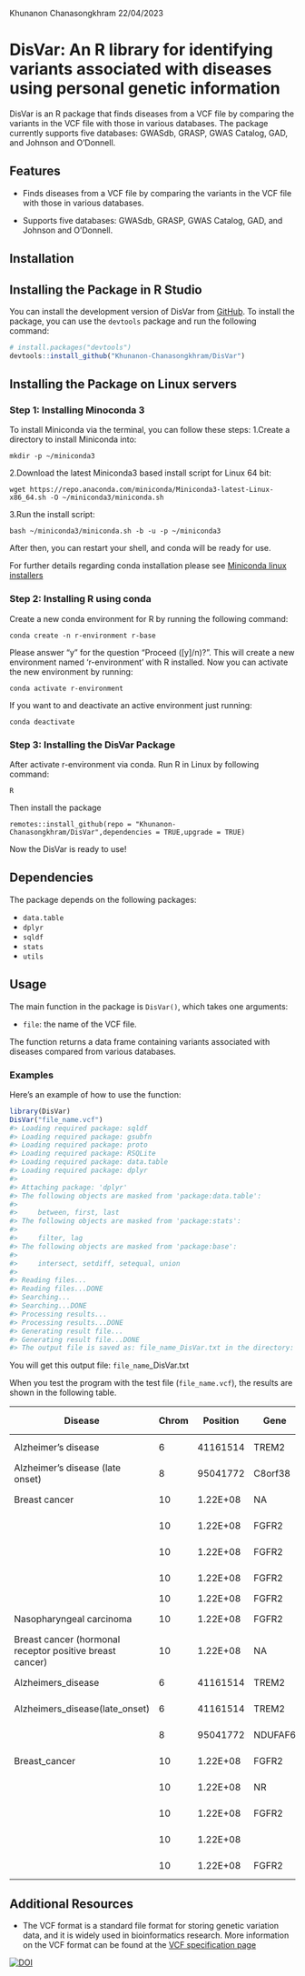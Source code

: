 Khunanon Chanasongkhram
22/04/2023

<!-- README.md is generated from README.Rmd. Please edit that file -->

# DisVar: An R library for identifying variants associated with diseases using personal genetic information

<!-- badges: start -->
<!-- badges: end -->

DisVar is an R package that finds diseases from a VCF file by comparing
the variants in the VCF file with those in various databases. The
package currently supports five databases: GWASdb, GRASP, GWAS Catalog,
GAD, and Johnson and O’Donnell.

## Features

- Finds diseases from a VCF file by comparing the variants in the VCF
  file with those in various databases.

- Supports five databases: GWASdb, GRASP, GWAS Catalog, GAD, and Johnson
  and O’Donnell.

## Installation

## Installing the Package in R Studio

You can install the development version of DisVar from
[GitHub](https://github.com/). To install the package, you can use the
`devtools` package and run the following command:

``` r
# install.packages("devtools")
devtools::install_github("Khunanon-Chanasongkhram/DisVar")
```

## Installing the Package on Linux servers

### Step 1: Installing Minoconda 3

To install Miniconda via the terminal, you can follow these steps:
1.Create a directory to install Miniconda into:

    mkdir -p ~/miniconda3

2.Download the latest Miniconda3 based install script for Linux 64 bit:

    wget https://repo.anaconda.com/miniconda/Miniconda3-latest-Linux-x86_64.sh -O ~/miniconda3/miniconda.sh

3.Run the install script:

    bash ~/miniconda3/miniconda.sh -b -u -p ~/miniconda3

After then, you can restart your shell, and conda will be ready for use.

For further details regarding conda installation please see [Miniconda
linux
installers](https://docs.conda.io/en/latest/miniconda.html#linux-installers)

### Step 2: Installing R using conda

Create a new conda environment for R by running the following command:

    conda create -n r-environment r-base

Please answer “y” for the question “Proceed (\[y\]/n)?”. This will
create a new environment named ‘r-environment’ with R installed. Now you
can activate the new environment by running:

    conda activate r-environment

If you want to and deactivate an active environment just running:

    conda deactivate

### Step 3: Installing the DisVar Package

After activate r-environment via conda. Run R in Linux by following
command:

    R

Then install the package

    remotes::install_github(repo = "Khunanon-Chanasongkhram/DisVar",dependencies = TRUE,upgrade = TRUE)

Now the DisVar is ready to use!

## Dependencies

The package depends on the following packages:

- `data.table`
- `dplyr`
- `sqldf`
- `stats`
- `utils`

## Usage

The main function in the package is `DisVar()`, which takes one
arguments:

- `file`: the name of the VCF file.

The function returns a data frame containing variants associated with
diseases compared from various databases.

### Examples

Here’s an example of how to use the function:

``` r
library(DisVar)
DisVar("file_name.vcf")
#> Loading required package: sqldf
#> Loading required package: gsubfn
#> Loading required package: proto
#> Loading required package: RSQLite
#> Loading required package: data.table
#> Loading required package: dplyr
#> 
#> Attaching package: 'dplyr'
#> The following objects are masked from 'package:data.table':
#> 
#>     between, first, last
#> The following objects are masked from 'package:stats':
#> 
#>     filter, lag
#> The following objects are masked from 'package:base':
#> 
#>     intersect, setdiff, setequal, union
#> 
#> Reading files...
#> Reading files...DONE
#> Searching...
#> Searching...DONE
#> Processing results...
#> Processing results...DONE
#> Generating result file...
#> Generating result file...DONE
#> The output file is saved as: file_name_DisVar.txt in the directory: C:/DisVar
```

You will get this output file: `file_name`\_DisVar.txt

When you test the program with the test file (`file_name.vcf`), the
results are shown in the following table.

| Disease                                                  | Chrom | Position | Gene    | Variant ID | Variant Type     | Allele Sample | Allele DB | P-value   | DB           | Qual    | Filter | Info                                                                                                                                                                                                                                                                                                                                                                                                                                                                                                                                                                                                                                                                                                                                                                                                                                                                                                                                                                                                                                                                                                                                                                                                                                                                                                                                                                                                                                                                                                                                                                                                                                                                                                                                                                                                                                                                                                                                                                                                                                                             |
|----------------------------------------------------------|-------|----------|---------|------------|------------------|---------------|-----------|-----------|--------------|---------|--------|------------------------------------------------------------------------------------------------------------------------------------------------------------------------------------------------------------------------------------------------------------------------------------------------------------------------------------------------------------------------------------------------------------------------------------------------------------------------------------------------------------------------------------------------------------------------------------------------------------------------------------------------------------------------------------------------------------------------------------------------------------------------------------------------------------------------------------------------------------------------------------------------------------------------------------------------------------------------------------------------------------------------------------------------------------------------------------------------------------------------------------------------------------------------------------------------------------------------------------------------------------------------------------------------------------------------------------------------------------------------------------------------------------------------------------------------------------------------------------------------------------------------------------------------------------------------------------------------------------------------------------------------------------------------------------------------------------------------------------------------------------------------------------------------------------------------------------------------------------------------------------------------------------------------------------------------------------------------------------------------------------------------------------------------------------------|
| Alzheimer’s disease                                      | 6     | 41161514 | TREM2   | rs75932628 | missense         | C\>T          | C\>T      | 2.00E-12  | GWASdb       | 7296.45 | PASS   | AC=14;AF=0.00218613;AN=6404;BaseQRankSum=0.155;ClippingRankSum=0.481;DP=111734;FS=1.098;MLEAC=14;MLEAF=0.002186;MQ=60;MQ0=0;MQRankSum=0.307;POSITIVE_TRAIN_SITE;QD=13.46;ReadPosRankSum=0.839;SOR=0.59;VQSLOD=16.39;culprit=MQ;AN_EUR=1266;AN_EAS=1170;AN_AMR=980;AN_SAS=1202;AN_AFR=1786;AF_EUR=0.00631912;AF_EAS=0;AF_AMR=0.00306122;AF_SAS=0.00249584;AF_AFR=0;AC_EUR=8;AC_EAS=0;AC_AMR=3;AC_SAS=3;AC_AFR=0;AC_Het_EUR=8;AC_Het_EAS=0;AC_Het_AMR=3;AC_Het_SAS=3;AC_Het_AFR=0;AC_Het=14;AC_Hom_EUR=0;AC_Hom_EAS=0;AC_Hom_AMR=0;AC_Hom_SAS=0;AC_Hom_AFR=0;AC_Hom=0;HWE_EUR=1;ExcHet_EUR=0.977997;HWE_EAS=1;ExcHet_EAS=1;HWE_AMR=1;ExcHet_AMR=0.996936;HWE_SAS=1;ExcHet_SAS=0.997502;HWE_AFR=1;ExcHet_AFR=1;HWE=1;ExcHet=0.985861;ME=0;AN_EUR_unrel=1006;AN_EAS_unrel=1008;AN_AMR_unrel=694;AN_SAS_unrel=978;AN_AFR_unrel=1322;AF_EUR_unrel=0.00497018;AF_EAS_unrel=0;AF_AMR_unrel=0.00432277;AF_SAS_unrel=0.00204499;AF_AFR_unrel=0;AC_EUR_unrel=5;AC_EAS_unrel=0;AC_AMR_unrel=3;AC_SAS_unrel=2;AC_AFR_unrel=0;AC_Het_EUR_unrel=5;AC_Het_EAS_unrel=0;AC_Het_AMR_unrel=3;AC_Het_SAS_unrel=2;AC_Het_AFR_unrel=0;AC_Hom_EUR_unrel=0;AC_Hom_EAS_unrel=0;AC_Hom_AMR_unrel=0;AC_Hom_SAS_unrel=0;AC_Hom_AFR_unrel=0;ANN=T\|missense_variant\|MODERATE\|TREM2\|ENSG00000095970\|transcript\|ENST00000373113.7\|protein_coding\|2/5\|c.140G\>A\|p.Arg47His\|234/1044\|140/693\|47/230\|\|;1000Gp3_RA_GF=0.00399361;1000Gp3_RR_GF=0.996006;1000Gp3_HomC=2494,0;1000Gp3_AA_GF=0;1000Gp3_AF=0.00199681;CLNSIG=3;CLNDBN=not_specified;CLNDSDBID=CN169374;CLNDSDB=MedGen;COSMIC_CNT=1;SIFT_pred=D/T/T;Uniprot_id_Polyphen2=././TREM2_HUMAN;Uniprot_aapos_Polyphen2=47;Polyphen2_HDIV_pred=D;Polyphen2_HVAR_pred=D;MutationTaster_pred=D/D/D;MutationAssessor_pred=M;CADD_phred=33;GERP++\_NR=5.51;GERP++\_RS=4.56;phyloP20way_mammalian=0.935;phastCons20way_mammalian=0.997;Entrez_gene_id=54209;RVIS=0.483275131;RVIS_percentile=79.25218212;GDI=446.17961;GDI-Phred=4.39760;LoFtool_score=8.38E-01;Essential_gene=N;MGI_mouse_gene=Trem2;dbSNPBuildID=132;ExAC_AF=0.002043 |
| Alzheimer’s disease (late onset)                         | 8     | 95041772 | C8orf38 | rs7818382  | intron           | C\>T          | C\>T      | 8.00E-08  | GWASdb       | 1587730 | Pass   | AC=3017;AF=0.471112;AN=6404;BaseQRankSum=0.223;ClippingRankSum=0;DP=106075;FS=0;InbreedingCoeff=0.1044;MLEAC=3017;MLEAF=0.471;MQ=60;MQ0=0;MQRankSum=-0.022;POSITIVE_TRAIN_SITE;QD=21.26;ReadPosRankSum=0.319;SOR=0.686;VQSLOD=23.35;culprit=MQ;AN_EUR=1266;AN_EAS=1170;AN_AMR=980;AN_SAS=1202;AN_AFR=1786;AF_EUR=0.470774;AF_EAS=0.670085;AF_AMR=0.529592;AF_SAS=0.569884;AF_AFR=0.242441;AC_EUR=596;AC_EAS=784;AC_AMR=519;AC_SAS=685;AC_AFR=433;AC_Het_EUR=320;AC_Het_EAS=240;AC_Het_AMR=237;AC_Het_SAS=295;AC_Het_AFR=337;AC_Het=1429;AC_Hom_EUR=276;AC_Hom_EAS=544;AC_Hom_AMR=282;AC_Hom_SAS=390;AC_Hom_AFR=96;AC_Hom=1588;HWE_EUR=0.749959;ExcHet_EUR=0.395209;HWE_EAS=0.0919533;ExcHet_EAS=0.968002;HWE_AMR=0.526092;ExcHet_AMR=0.776731;HWE_SAS=1;ExcHet_SAS=0.529247;HWE_AFR=0.466134;ExcHet_AFR=0.239997;HWE=3.8034e-09;ExcHet=1;ME=0;AN_EUR_unrel=1006;AN_EAS_unrel=1008;AN_AMR_unrel=694;AN_SAS_unrel=978;AN_AFR_unrel=1322;AF_EUR_unrel=0.464215;AF_EAS_unrel=0.686508;AF_AMR_unrel=0.51585;AF_SAS_unrel=0.566462;AF_AFR_unrel=0.249622;AC_EUR_unrel=467;AC_EAS_unrel=692;AC_AMR_unrel=358;AC_SAS_unrel=554;AC_AFR_unrel=330;AC_Het_EUR_unrel=253;AC_Het_EAS_unrel=200;AC_Het_AMR_unrel=162;AC_Het_SAS_unrel=238;AC_Het_AFR_unrel=256;AC_Hom_EUR_unrel=214;AC_Hom_EAS_unrel=492;AC_Hom_AMR_unrel=196;AC_Hom_SAS_unrel=316;AC_Hom_AFR_unrel=74;ANN=T\|intron_variant\|MODIFIER\|NDUFAF6\|ENSG00000156170\|transcript\|ENST00000396124.8\|protein_coding\|4/8\|c.477+146C\>T\|\|\|\|\|\|;1000Gp3_RA_GF=0.442891;1000Gp3_RR_GF=0.299121;1000Gp3_HomC=749,646;1000Gp3_AA_GF=0.257987;1000Gp3_AF=0.479433;Entrez_gene_id=137682;RVIS=-0.161524709;RVIS_percentile=41.6430762;GDI=43.71035;GDI-Phred=1.25843;MGI_mouse_gene=Ndufaf6;dbSNPBuildID=116                                                                                                                                                                                                                                                                                                        |
| Breast cancer                                            | 10    | 1.22E+08 | NA      | rs2981579  | NA               | A\>G          | NA        | 1.90E-170 | GRASP        | 1491780 | PASS   | AC=3227;AF=0.503904;AN=6404;BaseQRankSum=0.098;ClippingRankSum=-0.024;DP=95506;FS=0;InbreedingCoeff=0.0499;MLEAC=3227;MLEAF=0.504;MQ=60;MQ0=0;MQRankSum=0.027;POSITIVE_TRAIN_SITE;QD=21.12;ReadPosRankSum=0.349;SOR=0.676;VQSLOD=22.69;culprit=MQ;AN_EUR=1266;AN_EAS=1170;AN_AMR=980;AN_SAS=1202;AN_AFR=1786;AF_EUR=0.550553;AF_EAS=0.549573;AF_AMR=0.568367;AF_SAS=0.610649;AF_AFR=0.333707;AC_EUR=697;AC_EAS=643;AC_AMR=557;AC_SAS=734;AC_AFR=596;AC_Het_EUR=293;AC_Het_EAS=283;AC_Het_AMR=249;AC_Het_SAS=296;AC_Het_AFR=400;AC_Het=1521;AC_Hom_EUR=404;AC_Hom_EAS=360;AC_Hom_AMR=308;AC_Hom_SAS=438;AC_Hom_AFR=196;AC_Hom=1706;HWE_EUR=0.108258;ExcHet_EUR=0.95804;HWE_EAS=0.616227;ExcHet_EAS=0.744677;HWE_AMR=0.462052;ExcHet_AMR=0.249731;HWE_SAS=0.439899;ExcHet_SAS=0.220669;HWE_AFR=0.880403;ExcHet_AFR=0.45117;HWE=0.00469594;ExcHet=0.997943;ME=0;AN_EUR_unrel=1006;AN_EAS_unrel=1008;AN_AMR_unrel=694;AN_SAS_unrel=978;AN_AFR_unrel=1322;AF_EUR_unrel=0.548708;AF_EAS_unrel=0.550595;AF_AMR_unrel=0.573487;AF_SAS_unrel=0.611452;AF_AFR_unrel=0.33888;AC_EUR_unrel=552;AC_EAS_unrel=555;AC_AMR_unrel=398;AC_SAS_unrel=598;AC_AFR_unrel=448;AC_Het_EUR_unrel=228;AC_Het_EAS_unrel=251;AC_Het_AMR_unrel=176;AC_Het_SAS_unrel=234;AC_Het_AFR_unrel=296;AC_Hom_EUR_unrel=324;AC_Hom_EAS_unrel=304;AC_Hom_AMR_unrel=222;AC_Hom_SAS_unrel=364;AC_Hom_AFR_unrel=152;ANN=G\|intron_variant\|MODIFIER\|FGFR2\|ENSG00000066468\|transcript\|ENST00000457416.6\|protein_coding\|2/17\|c.110-12117T\>C\|\|\|\|\|\|;1000Gp3_RA_GF=0.473243;1000Gp3_RR_GF=0.253994;1000Gp3_HomC=636,683;1000Gp3_AA_GF=0.272764;1000Gp3_AF=0.509385;AR_GENE=FGFR2;Entrez_gene_id=2263;RVIS=-1.50462206;RVIS_percentile=3.568058504;GDI=593.43974;GDI-Phred=4.93642;LoFtool_score=1.79E-03;Essential_gene=E;MGI_mouse_gene=Fgfr2;ZFIN_zebrafish_gene=fgfr2;ZFIN_zebrafish_phenotype_tag=abnormal;dbSNPBuildID=101                                                                                                                                                                    |
|                                                          | 10    | 1.22E+08 | FGFR2   | rs2981579  | intron           | A\>G          | A\>G      | 2.00E-170 | GWASdb       | 1491780 | PASS   | AC=3227;AF=0.503904;AN=6404;BaseQRankSum=0.098;ClippingRankSum=-0.024;DP=95506;FS=0;InbreedingCoeff=0.0499;MLEAC=3227;MLEAF=0.504;MQ=60;MQ0=0;MQRankSum=0.027;POSITIVE_TRAIN_SITE;QD=21.12;ReadPosRankSum=0.349;SOR=0.676;VQSLOD=22.69;culprit=MQ;AN_EUR=1266;AN_EAS=1170;AN_AMR=980;AN_SAS=1202;AN_AFR=1786;AF_EUR=0.550553;AF_EAS=0.549573;AF_AMR=0.568367;AF_SAS=0.610649;AF_AFR=0.333707;AC_EUR=697;AC_EAS=643;AC_AMR=557;AC_SAS=734;AC_AFR=596;AC_Het_EUR=293;AC_Het_EAS=283;AC_Het_AMR=249;AC_Het_SAS=296;AC_Het_AFR=400;AC_Het=1521;AC_Hom_EUR=404;AC_Hom_EAS=360;AC_Hom_AMR=308;AC_Hom_SAS=438;AC_Hom_AFR=196;AC_Hom=1706;HWE_EUR=0.108258;ExcHet_EUR=0.95804;HWE_EAS=0.616227;ExcHet_EAS=0.744677;HWE_AMR=0.462052;ExcHet_AMR=0.249731;HWE_SAS=0.439899;ExcHet_SAS=0.220669;HWE_AFR=0.880403;ExcHet_AFR=0.45117;HWE=0.00469594;ExcHet=0.997943;ME=0;AN_EUR_unrel=1006;AN_EAS_unrel=1008;AN_AMR_unrel=694;AN_SAS_unrel=978;AN_AFR_unrel=1322;AF_EUR_unrel=0.548708;AF_EAS_unrel=0.550595;AF_AMR_unrel=0.573487;AF_SAS_unrel=0.611452;AF_AFR_unrel=0.33888;AC_EUR_unrel=552;AC_EAS_unrel=555;AC_AMR_unrel=398;AC_SAS_unrel=598;AC_AFR_unrel=448;AC_Het_EUR_unrel=228;AC_Het_EAS_unrel=251;AC_Het_AMR_unrel=176;AC_Het_SAS_unrel=234;AC_Het_AFR_unrel=296;AC_Hom_EUR_unrel=324;AC_Hom_EAS_unrel=304;AC_Hom_AMR_unrel=222;AC_Hom_SAS_unrel=364;AC_Hom_AFR_unrel=152;ANN=G\|intron_variant\|MODIFIER\|FGFR2\|ENSG00000066468\|transcript\|ENST00000457416.6\|protein_coding\|2/17\|c.110-12117T\>C\|\|\|\|\|\|;1000Gp3_RA_GF=0.473243;1000Gp3_RR_GF=0.253994;1000Gp3_HomC=636,683;1000Gp3_AA_GF=0.272764;1000Gp3_AF=0.509385;AR_GENE=FGFR2;Entrez_gene_id=2263;RVIS=-1.50462206;RVIS_percentile=3.568058504;GDI=593.43974;GDI-Phred=4.93642;LoFtool_score=1.79E-03;Essential_gene=E;MGI_mouse_gene=Fgfr2;ZFIN_zebrafish_gene=fgfr2;ZFIN_zebrafish_phenotype_tag=abnormal;dbSNPBuildID=101                                                                                                                                                                    |
|                                                          | 10    | 1.22E+08 | FGFR2   | rs2981579  | intron           | A\>G          | A\>G      | 4.00E-31  | GWASdb       | 1491780 | PASS   | AC=3227;AF=0.503904;AN=6404;BaseQRankSum=0.098;ClippingRankSum=-0.024;DP=95506;FS=0;InbreedingCoeff=0.0499;MLEAC=3227;MLEAF=0.504;MQ=60;MQ0=0;MQRankSum=0.027;POSITIVE_TRAIN_SITE;QD=21.12;ReadPosRankSum=0.349;SOR=0.676;VQSLOD=22.69;culprit=MQ;AN_EUR=1266;AN_EAS=1170;AN_AMR=980;AN_SAS=1202;AN_AFR=1786;AF_EUR=0.550553;AF_EAS=0.549573;AF_AMR=0.568367;AF_SAS=0.610649;AF_AFR=0.333707;AC_EUR=697;AC_EAS=643;AC_AMR=557;AC_SAS=734;AC_AFR=596;AC_Het_EUR=293;AC_Het_EAS=283;AC_Het_AMR=249;AC_Het_SAS=296;AC_Het_AFR=400;AC_Het=1521;AC_Hom_EUR=404;AC_Hom_EAS=360;AC_Hom_AMR=308;AC_Hom_SAS=438;AC_Hom_AFR=196;AC_Hom=1706;HWE_EUR=0.108258;ExcHet_EUR=0.95804;HWE_EAS=0.616227;ExcHet_EAS=0.744677;HWE_AMR=0.462052;ExcHet_AMR=0.249731;HWE_SAS=0.439899;ExcHet_SAS=0.220669;HWE_AFR=0.880403;ExcHet_AFR=0.45117;HWE=0.00469594;ExcHet=0.997943;ME=0;AN_EUR_unrel=1006;AN_EAS_unrel=1008;AN_AMR_unrel=694;AN_SAS_unrel=978;AN_AFR_unrel=1322;AF_EUR_unrel=0.548708;AF_EAS_unrel=0.550595;AF_AMR_unrel=0.573487;AF_SAS_unrel=0.611452;AF_AFR_unrel=0.33888;AC_EUR_unrel=552;AC_EAS_unrel=555;AC_AMR_unrel=398;AC_SAS_unrel=598;AC_AFR_unrel=448;AC_Het_EUR_unrel=228;AC_Het_EAS_unrel=251;AC_Het_AMR_unrel=176;AC_Het_SAS_unrel=234;AC_Het_AFR_unrel=296;AC_Hom_EUR_unrel=324;AC_Hom_EAS_unrel=304;AC_Hom_AMR_unrel=222;AC_Hom_SAS_unrel=364;AC_Hom_AFR_unrel=152;ANN=G\|intron_variant\|MODIFIER\|FGFR2\|ENSG00000066468\|transcript\|ENST00000457416.6\|protein_coding\|2/17\|c.110-12117T\>C\|\|\|\|\|\|;1000Gp3_RA_GF=0.473243;1000Gp3_RR_GF=0.253994;1000Gp3_HomC=636,683;1000Gp3_AA_GF=0.272764;1000Gp3_AF=0.509385;AR_GENE=FGFR2;Entrez_gene_id=2263;RVIS=-1.50462206;RVIS_percentile=3.568058504;GDI=593.43974;GDI-Phred=4.93642;LoFtool_score=1.79E-03;Essential_gene=E;MGI_mouse_gene=Fgfr2;ZFIN_zebrafish_gene=fgfr2;ZFIN_zebrafish_phenotype_tag=abnormal;dbSNPBuildID=101                                                                                                                                                                    |
|                                                          | 10    | 1.22E+08 | FGFR2   | rs2981579  | intron           | A\>G          | A\>G      | 2.00E-10  | GWASdb       | 1491780 | PASS   | AC=3227;AF=0.503904;AN=6404;BaseQRankSum=0.098;ClippingRankSum=-0.024;DP=95506;FS=0;InbreedingCoeff=0.0499;MLEAC=3227;MLEAF=0.504;MQ=60;MQ0=0;MQRankSum=0.027;POSITIVE_TRAIN_SITE;QD=21.12;ReadPosRankSum=0.349;SOR=0.676;VQSLOD=22.69;culprit=MQ;AN_EUR=1266;AN_EAS=1170;AN_AMR=980;AN_SAS=1202;AN_AFR=1786;AF_EUR=0.550553;AF_EAS=0.549573;AF_AMR=0.568367;AF_SAS=0.610649;AF_AFR=0.333707;AC_EUR=697;AC_EAS=643;AC_AMR=557;AC_SAS=734;AC_AFR=596;AC_Het_EUR=293;AC_Het_EAS=283;AC_Het_AMR=249;AC_Het_SAS=296;AC_Het_AFR=400;AC_Het=1521;AC_Hom_EUR=404;AC_Hom_EAS=360;AC_Hom_AMR=308;AC_Hom_SAS=438;AC_Hom_AFR=196;AC_Hom=1706;HWE_EUR=0.108258;ExcHet_EUR=0.95804;HWE_EAS=0.616227;ExcHet_EAS=0.744677;HWE_AMR=0.462052;ExcHet_AMR=0.249731;HWE_SAS=0.439899;ExcHet_SAS=0.220669;HWE_AFR=0.880403;ExcHet_AFR=0.45117;HWE=0.00469594;ExcHet=0.997943;ME=0;AN_EUR_unrel=1006;AN_EAS_unrel=1008;AN_AMR_unrel=694;AN_SAS_unrel=978;AN_AFR_unrel=1322;AF_EUR_unrel=0.548708;AF_EAS_unrel=0.550595;AF_AMR_unrel=0.573487;AF_SAS_unrel=0.611452;AF_AFR_unrel=0.33888;AC_EUR_unrel=552;AC_EAS_unrel=555;AC_AMR_unrel=398;AC_SAS_unrel=598;AC_AFR_unrel=448;AC_Het_EUR_unrel=228;AC_Het_EAS_unrel=251;AC_Het_AMR_unrel=176;AC_Het_SAS_unrel=234;AC_Het_AFR_unrel=296;AC_Hom_EUR_unrel=324;AC_Hom_EAS_unrel=304;AC_Hom_AMR_unrel=222;AC_Hom_SAS_unrel=364;AC_Hom_AFR_unrel=152;ANN=G\|intron_variant\|MODIFIER\|FGFR2\|ENSG00000066468\|transcript\|ENST00000457416.6\|protein_coding\|2/17\|c.110-12117T\>C\|\|\|\|\|\|;1000Gp3_RA_GF=0.473243;1000Gp3_RR_GF=0.253994;1000Gp3_HomC=636,683;1000Gp3_AA_GF=0.272764;1000Gp3_AF=0.509385;AR_GENE=FGFR2;Entrez_gene_id=2263;RVIS=-1.50462206;RVIS_percentile=3.568058504;GDI=593.43974;GDI-Phred=4.93642;LoFtool_score=1.79E-03;Essential_gene=E;MGI_mouse_gene=Fgfr2;ZFIN_zebrafish_gene=fgfr2;ZFIN_zebrafish_phenotype_tag=abnormal;dbSNPBuildID=101                                                                                                                                                                    |
|                                                          | 10    | 1.22E+08 | FGFR2   | rs2981579  | NA               | A\>G          | NA        | NA        | GADCDC       | 1491780 | PASS   | AC=3227;AF=0.503904;AN=6404;BaseQRankSum=0.098;ClippingRankSum=-0.024;DP=95506;FS=0;InbreedingCoeff=0.0499;MLEAC=3227;MLEAF=0.504;MQ=60;MQ0=0;MQRankSum=0.027;POSITIVE_TRAIN_SITE;QD=21.12;ReadPosRankSum=0.349;SOR=0.676;VQSLOD=22.69;culprit=MQ;AN_EUR=1266;AN_EAS=1170;AN_AMR=980;AN_SAS=1202;AN_AFR=1786;AF_EUR=0.550553;AF_EAS=0.549573;AF_AMR=0.568367;AF_SAS=0.610649;AF_AFR=0.333707;AC_EUR=697;AC_EAS=643;AC_AMR=557;AC_SAS=734;AC_AFR=596;AC_Het_EUR=293;AC_Het_EAS=283;AC_Het_AMR=249;AC_Het_SAS=296;AC_Het_AFR=400;AC_Het=1521;AC_Hom_EUR=404;AC_Hom_EAS=360;AC_Hom_AMR=308;AC_Hom_SAS=438;AC_Hom_AFR=196;AC_Hom=1706;HWE_EUR=0.108258;ExcHet_EUR=0.95804;HWE_EAS=0.616227;ExcHet_EAS=0.744677;HWE_AMR=0.462052;ExcHet_AMR=0.249731;HWE_SAS=0.439899;ExcHet_SAS=0.220669;HWE_AFR=0.880403;ExcHet_AFR=0.45117;HWE=0.00469594;ExcHet=0.997943;ME=0;AN_EUR_unrel=1006;AN_EAS_unrel=1008;AN_AMR_unrel=694;AN_SAS_unrel=978;AN_AFR_unrel=1322;AF_EUR_unrel=0.548708;AF_EAS_unrel=0.550595;AF_AMR_unrel=0.573487;AF_SAS_unrel=0.611452;AF_AFR_unrel=0.33888;AC_EUR_unrel=552;AC_EAS_unrel=555;AC_AMR_unrel=398;AC_SAS_unrel=598;AC_AFR_unrel=448;AC_Het_EUR_unrel=228;AC_Het_EAS_unrel=251;AC_Het_AMR_unrel=176;AC_Het_SAS_unrel=234;AC_Het_AFR_unrel=296;AC_Hom_EUR_unrel=324;AC_Hom_EAS_unrel=304;AC_Hom_AMR_unrel=222;AC_Hom_SAS_unrel=364;AC_Hom_AFR_unrel=152;ANN=G\|intron_variant\|MODIFIER\|FGFR2\|ENSG00000066468\|transcript\|ENST00000457416.6\|protein_coding\|2/17\|c.110-12117T\>C\|\|\|\|\|\|;1000Gp3_RA_GF=0.473243;1000Gp3_RR_GF=0.253994;1000Gp3_HomC=636,683;1000Gp3_AA_GF=0.272764;1000Gp3_AF=0.509385;AR_GENE=FGFR2;Entrez_gene_id=2263;RVIS=-1.50462206;RVIS_percentile=3.568058504;GDI=593.43974;GDI-Phred=4.93642;LoFtool_score=1.79E-03;Essential_gene=E;MGI_mouse_gene=Fgfr2;ZFIN_zebrafish_gene=fgfr2;ZFIN_zebrafish_phenotype_tag=abnormal;dbSNPBuildID=101                                                                                                                                                                    |
| Nasopharyngeal carcinoma                                 | 10    | 1.22E+08 | FGFR2   | rs2981579  | intron           | A\>G          | A\>G      | 2.00E-10  | GWASdb       | 1491780 | PASS   | AC=3227;AF=0.503904;AN=6404;BaseQRankSum=0.098;ClippingRankSum=-0.024;DP=95506;FS=0;InbreedingCoeff=0.0499;MLEAC=3227;MLEAF=0.504;MQ=60;MQ0=0;MQRankSum=0.027;POSITIVE_TRAIN_SITE;QD=21.12;ReadPosRankSum=0.349;SOR=0.676;VQSLOD=22.69;culprit=MQ;AN_EUR=1266;AN_EAS=1170;AN_AMR=980;AN_SAS=1202;AN_AFR=1786;AF_EUR=0.550553;AF_EAS=0.549573;AF_AMR=0.568367;AF_SAS=0.610649;AF_AFR=0.333707;AC_EUR=697;AC_EAS=643;AC_AMR=557;AC_SAS=734;AC_AFR=596;AC_Het_EUR=293;AC_Het_EAS=283;AC_Het_AMR=249;AC_Het_SAS=296;AC_Het_AFR=400;AC_Het=1521;AC_Hom_EUR=404;AC_Hom_EAS=360;AC_Hom_AMR=308;AC_Hom_SAS=438;AC_Hom_AFR=196;AC_Hom=1706;HWE_EUR=0.108258;ExcHet_EUR=0.95804;HWE_EAS=0.616227;ExcHet_EAS=0.744677;HWE_AMR=0.462052;ExcHet_AMR=0.249731;HWE_SAS=0.439899;ExcHet_SAS=0.220669;HWE_AFR=0.880403;ExcHet_AFR=0.45117;HWE=0.00469594;ExcHet=0.997943;ME=0;AN_EUR_unrel=1006;AN_EAS_unrel=1008;AN_AMR_unrel=694;AN_SAS_unrel=978;AN_AFR_unrel=1322;AF_EUR_unrel=0.548708;AF_EAS_unrel=0.550595;AF_AMR_unrel=0.573487;AF_SAS_unrel=0.611452;AF_AFR_unrel=0.33888;AC_EUR_unrel=552;AC_EAS_unrel=555;AC_AMR_unrel=398;AC_SAS_unrel=598;AC_AFR_unrel=448;AC_Het_EUR_unrel=228;AC_Het_EAS_unrel=251;AC_Het_AMR_unrel=176;AC_Het_SAS_unrel=234;AC_Het_AFR_unrel=296;AC_Hom_EUR_unrel=324;AC_Hom_EAS_unrel=304;AC_Hom_AMR_unrel=222;AC_Hom_SAS_unrel=364;AC_Hom_AFR_unrel=152;ANN=G\|intron_variant\|MODIFIER\|FGFR2\|ENSG00000066468\|transcript\|ENST00000457416.6\|protein_coding\|2/17\|c.110-12117T\>C\|\|\|\|\|\|;1000Gp3_RA_GF=0.473243;1000Gp3_RR_GF=0.253994;1000Gp3_HomC=636,683;1000Gp3_AA_GF=0.272764;1000Gp3_AF=0.509385;AR_GENE=FGFR2;Entrez_gene_id=2263;RVIS=-1.50462206;RVIS_percentile=3.568058504;GDI=593.43974;GDI-Phred=4.93642;LoFtool_score=1.79E-03;Essential_gene=E;MGI_mouse_gene=Fgfr2;ZFIN_zebrafish_gene=fgfr2;ZFIN_zebrafish_phenotype_tag=abnormal;dbSNPBuildID=101                                                                                                                                                                    |
| Breast cancer (hormonal receptor positive breast cancer) | 10    | 1.22E+08 | NA      | rs2981579  | NA               | A\>G          | NA        | 3.60E-31  | GRASP        | 1491780 | PASS   | AC=3227;AF=0.503904;AN=6404;BaseQRankSum=0.098;ClippingRankSum=-0.024;DP=95506;FS=0;InbreedingCoeff=0.0499;MLEAC=3227;MLEAF=0.504;MQ=60;MQ0=0;MQRankSum=0.027;POSITIVE_TRAIN_SITE;QD=21.12;ReadPosRankSum=0.349;SOR=0.676;VQSLOD=22.69;culprit=MQ;AN_EUR=1266;AN_EAS=1170;AN_AMR=980;AN_SAS=1202;AN_AFR=1786;AF_EUR=0.550553;AF_EAS=0.549573;AF_AMR=0.568367;AF_SAS=0.610649;AF_AFR=0.333707;AC_EUR=697;AC_EAS=643;AC_AMR=557;AC_SAS=734;AC_AFR=596;AC_Het_EUR=293;AC_Het_EAS=283;AC_Het_AMR=249;AC_Het_SAS=296;AC_Het_AFR=400;AC_Het=1521;AC_Hom_EUR=404;AC_Hom_EAS=360;AC_Hom_AMR=308;AC_Hom_SAS=438;AC_Hom_AFR=196;AC_Hom=1706;HWE_EUR=0.108258;ExcHet_EUR=0.95804;HWE_EAS=0.616227;ExcHet_EAS=0.744677;HWE_AMR=0.462052;ExcHet_AMR=0.249731;HWE_SAS=0.439899;ExcHet_SAS=0.220669;HWE_AFR=0.880403;ExcHet_AFR=0.45117;HWE=0.00469594;ExcHet=0.997943;ME=0;AN_EUR_unrel=1006;AN_EAS_unrel=1008;AN_AMR_unrel=694;AN_SAS_unrel=978;AN_AFR_unrel=1322;AF_EUR_unrel=0.548708;AF_EAS_unrel=0.550595;AF_AMR_unrel=0.573487;AF_SAS_unrel=0.611452;AF_AFR_unrel=0.33888;AC_EUR_unrel=552;AC_EAS_unrel=555;AC_AMR_unrel=398;AC_SAS_unrel=598;AC_AFR_unrel=448;AC_Het_EUR_unrel=228;AC_Het_EAS_unrel=251;AC_Het_AMR_unrel=176;AC_Het_SAS_unrel=234;AC_Het_AFR_unrel=296;AC_Hom_EUR_unrel=324;AC_Hom_EAS_unrel=304;AC_Hom_AMR_unrel=222;AC_Hom_SAS_unrel=364;AC_Hom_AFR_unrel=152;ANN=G\|intron_variant\|MODIFIER\|FGFR2\|ENSG00000066468\|transcript\|ENST00000457416.6\|protein_coding\|2/17\|c.110-12117T\>C\|\|\|\|\|\|;1000Gp3_RA_GF=0.473243;1000Gp3_RR_GF=0.253994;1000Gp3_HomC=636,683;1000Gp3_AA_GF=0.272764;1000Gp3_AF=0.509385;AR_GENE=FGFR2;Entrez_gene_id=2263;RVIS=-1.50462206;RVIS_percentile=3.568058504;GDI=593.43974;GDI-Phred=4.93642;LoFtool_score=1.79E-03;Essential_gene=E;MGI_mouse_gene=Fgfr2;ZFIN_zebrafish_gene=fgfr2;ZFIN_zebrafish_phenotype_tag=abnormal;dbSNPBuildID=101                                                                                                                                                                    |
| Alzheimers_disease                                       | 6     | 41161514 | TREM2   | rs75932628 | missense_variant | C\>T          | NA        | 2.00E-12  | GWAS Catalog | 7296.45 | PASS   | AC=14;AF=0.00218613;AN=6404;BaseQRankSum=0.155;ClippingRankSum=0.481;DP=111734;FS=1.098;MLEAC=14;MLEAF=0.002186;MQ=60;MQ0=0;MQRankSum=0.307;POSITIVE_TRAIN_SITE;QD=13.46;ReadPosRankSum=0.839;SOR=0.59;VQSLOD=16.39;culprit=MQ;AN_EUR=1266;AN_EAS=1170;AN_AMR=980;AN_SAS=1202;AN_AFR=1786;AF_EUR=0.00631912;AF_EAS=0;AF_AMR=0.00306122;AF_SAS=0.00249584;AF_AFR=0;AC_EUR=8;AC_EAS=0;AC_AMR=3;AC_SAS=3;AC_AFR=0;AC_Het_EUR=8;AC_Het_EAS=0;AC_Het_AMR=3;AC_Het_SAS=3;AC_Het_AFR=0;AC_Het=14;AC_Hom_EUR=0;AC_Hom_EAS=0;AC_Hom_AMR=0;AC_Hom_SAS=0;AC_Hom_AFR=0;AC_Hom=0;HWE_EUR=1;ExcHet_EUR=0.977997;HWE_EAS=1;ExcHet_EAS=1;HWE_AMR=1;ExcHet_AMR=0.996936;HWE_SAS=1;ExcHet_SAS=0.997502;HWE_AFR=1;ExcHet_AFR=1;HWE=1;ExcHet=0.985861;ME=0;AN_EUR_unrel=1006;AN_EAS_unrel=1008;AN_AMR_unrel=694;AN_SAS_unrel=978;AN_AFR_unrel=1322;AF_EUR_unrel=0.00497018;AF_EAS_unrel=0;AF_AMR_unrel=0.00432277;AF_SAS_unrel=0.00204499;AF_AFR_unrel=0;AC_EUR_unrel=5;AC_EAS_unrel=0;AC_AMR_unrel=3;AC_SAS_unrel=2;AC_AFR_unrel=0;AC_Het_EUR_unrel=5;AC_Het_EAS_unrel=0;AC_Het_AMR_unrel=3;AC_Het_SAS_unrel=2;AC_Het_AFR_unrel=0;AC_Hom_EUR_unrel=0;AC_Hom_EAS_unrel=0;AC_Hom_AMR_unrel=0;AC_Hom_SAS_unrel=0;AC_Hom_AFR_unrel=0;ANN=T\|missense_variant\|MODERATE\|TREM2\|ENSG00000095970\|transcript\|ENST00000373113.7\|protein_coding\|2/5\|c.140G\>A\|p.Arg47His\|234/1044\|140/693\|47/230\|\|;1000Gp3_RA_GF=0.00399361;1000Gp3_RR_GF=0.996006;1000Gp3_HomC=2494,0;1000Gp3_AA_GF=0;1000Gp3_AF=0.00199681;CLNSIG=3;CLNDBN=not_specified;CLNDSDBID=CN169374;CLNDSDB=MedGen;COSMIC_CNT=1;SIFT_pred=D/T/T;Uniprot_id_Polyphen2=././TREM2_HUMAN;Uniprot_aapos_Polyphen2=47;Polyphen2_HDIV_pred=D;Polyphen2_HVAR_pred=D;MutationTaster_pred=D/D/D;MutationAssessor_pred=M;CADD_phred=33;GERP++\_NR=5.51;GERP++\_RS=4.56;phyloP20way_mammalian=0.935;phastCons20way_mammalian=0.997;Entrez_gene_id=54209;RVIS=0.483275131;RVIS_percentile=79.25218212;GDI=446.17961;GDI-Phred=4.39760;LoFtool_score=8.38E-01;Essential_gene=N;MGI_mouse_gene=Trem2;dbSNPBuildID=132;ExAC_AF=0.002043 |
| Alzheimers_disease(late_onset)                           | 6     | 41161514 | TREM2   | rs75932628 | missense_variant | C\>T          | NA        | 5.00E-24  | GWAS Catalog | 7296.45 | PASS   | AC=14;AF=0.00218613;AN=6404;BaseQRankSum=0.155;ClippingRankSum=0.481;DP=111734;FS=1.098;MLEAC=14;MLEAF=0.002186;MQ=60;MQ0=0;MQRankSum=0.307;POSITIVE_TRAIN_SITE;QD=13.46;ReadPosRankSum=0.839;SOR=0.59;VQSLOD=16.39;culprit=MQ;AN_EUR=1266;AN_EAS=1170;AN_AMR=980;AN_SAS=1202;AN_AFR=1786;AF_EUR=0.00631912;AF_EAS=0;AF_AMR=0.00306122;AF_SAS=0.00249584;AF_AFR=0;AC_EUR=8;AC_EAS=0;AC_AMR=3;AC_SAS=3;AC_AFR=0;AC_Het_EUR=8;AC_Het_EAS=0;AC_Het_AMR=3;AC_Het_SAS=3;AC_Het_AFR=0;AC_Het=14;AC_Hom_EUR=0;AC_Hom_EAS=0;AC_Hom_AMR=0;AC_Hom_SAS=0;AC_Hom_AFR=0;AC_Hom=0;HWE_EUR=1;ExcHet_EUR=0.977997;HWE_EAS=1;ExcHet_EAS=1;HWE_AMR=1;ExcHet_AMR=0.996936;HWE_SAS=1;ExcHet_SAS=0.997502;HWE_AFR=1;ExcHet_AFR=1;HWE=1;ExcHet=0.985861;ME=0;AN_EUR_unrel=1006;AN_EAS_unrel=1008;AN_AMR_unrel=694;AN_SAS_unrel=978;AN_AFR_unrel=1322;AF_EUR_unrel=0.00497018;AF_EAS_unrel=0;AF_AMR_unrel=0.00432277;AF_SAS_unrel=0.00204499;AF_AFR_unrel=0;AC_EUR_unrel=5;AC_EAS_unrel=0;AC_AMR_unrel=3;AC_SAS_unrel=2;AC_AFR_unrel=0;AC_Het_EUR_unrel=5;AC_Het_EAS_unrel=0;AC_Het_AMR_unrel=3;AC_Het_SAS_unrel=2;AC_Het_AFR_unrel=0;AC_Hom_EUR_unrel=0;AC_Hom_EAS_unrel=0;AC_Hom_AMR_unrel=0;AC_Hom_SAS_unrel=0;AC_Hom_AFR_unrel=0;ANN=T\|missense_variant\|MODERATE\|TREM2\|ENSG00000095970\|transcript\|ENST00000373113.7\|protein_coding\|2/5\|c.140G\>A\|p.Arg47His\|234/1044\|140/693\|47/230\|\|;1000Gp3_RA_GF=0.00399361;1000Gp3_RR_GF=0.996006;1000Gp3_HomC=2494,0;1000Gp3_AA_GF=0;1000Gp3_AF=0.00199681;CLNSIG=3;CLNDBN=not_specified;CLNDSDBID=CN169374;CLNDSDB=MedGen;COSMIC_CNT=1;SIFT_pred=D/T/T;Uniprot_id_Polyphen2=././TREM2_HUMAN;Uniprot_aapos_Polyphen2=47;Polyphen2_HDIV_pred=D;Polyphen2_HVAR_pred=D;MutationTaster_pred=D/D/D;MutationAssessor_pred=M;CADD_phred=33;GERP++\_NR=5.51;GERP++\_RS=4.56;phyloP20way_mammalian=0.935;phastCons20way_mammalian=0.997;Entrez_gene_id=54209;RVIS=0.483275131;RVIS_percentile=79.25218212;GDI=446.17961;GDI-Phred=4.39760;LoFtool_score=8.38E-01;Essential_gene=N;MGI_mouse_gene=Trem2;dbSNPBuildID=132;ExAC_AF=0.002043 |
|                                                          | 8     | 95041772 | NDUFAF6 | rs7818382  | intron_variant   | C\>T          | NA        | 8.00E-08  | GWAS Catalog | 1587730 | Pass   | AC=3017;AF=0.471112;AN=6404;BaseQRankSum=0.223;ClippingRankSum=0;DP=106075;FS=0;InbreedingCoeff=0.1044;MLEAC=3017;MLEAF=0.471;MQ=60;MQ0=0;MQRankSum=-0.022;POSITIVE_TRAIN_SITE;QD=21.26;ReadPosRankSum=0.319;SOR=0.686;VQSLOD=23.35;culprit=MQ;AN_EUR=1266;AN_EAS=1170;AN_AMR=980;AN_SAS=1202;AN_AFR=1786;AF_EUR=0.470774;AF_EAS=0.670085;AF_AMR=0.529592;AF_SAS=0.569884;AF_AFR=0.242441;AC_EUR=596;AC_EAS=784;AC_AMR=519;AC_SAS=685;AC_AFR=433;AC_Het_EUR=320;AC_Het_EAS=240;AC_Het_AMR=237;AC_Het_SAS=295;AC_Het_AFR=337;AC_Het=1429;AC_Hom_EUR=276;AC_Hom_EAS=544;AC_Hom_AMR=282;AC_Hom_SAS=390;AC_Hom_AFR=96;AC_Hom=1588;HWE_EUR=0.749959;ExcHet_EUR=0.395209;HWE_EAS=0.0919533;ExcHet_EAS=0.968002;HWE_AMR=0.526092;ExcHet_AMR=0.776731;HWE_SAS=1;ExcHet_SAS=0.529247;HWE_AFR=0.466134;ExcHet_AFR=0.239997;HWE=3.8034e-09;ExcHet=1;ME=0;AN_EUR_unrel=1006;AN_EAS_unrel=1008;AN_AMR_unrel=694;AN_SAS_unrel=978;AN_AFR_unrel=1322;AF_EUR_unrel=0.464215;AF_EAS_unrel=0.686508;AF_AMR_unrel=0.51585;AF_SAS_unrel=0.566462;AF_AFR_unrel=0.249622;AC_EUR_unrel=467;AC_EAS_unrel=692;AC_AMR_unrel=358;AC_SAS_unrel=554;AC_AFR_unrel=330;AC_Het_EUR_unrel=253;AC_Het_EAS_unrel=200;AC_Het_AMR_unrel=162;AC_Het_SAS_unrel=238;AC_Het_AFR_unrel=256;AC_Hom_EUR_unrel=214;AC_Hom_EAS_unrel=492;AC_Hom_AMR_unrel=196;AC_Hom_SAS_unrel=316;AC_Hom_AFR_unrel=74;ANN=T\|intron_variant\|MODIFIER\|NDUFAF6\|ENSG00000156170\|transcript\|ENST00000396124.8\|protein_coding\|4/8\|c.477+146C\>T\|\|\|\|\|\|;1000Gp3_RA_GF=0.442891;1000Gp3_RR_GF=0.299121;1000Gp3_HomC=749,646;1000Gp3_AA_GF=0.257987;1000Gp3_AF=0.479433;Entrez_gene_id=137682;RVIS=-0.161524709;RVIS_percentile=41.6430762;GDI=43.71035;GDI-Phred=1.25843;MGI_mouse_gene=Ndufaf6;dbSNPBuildID=116                                                                                                                                                                                                                                                                                                        |
| Breast_cancer                                            | 10    | 1.22E+08 | FGFR2   | rs2981579  | intron_variant   | A\>G          | NA        | 2.00E-170 | GWAS Catalog | 1491780 | PASS   | AC=3227;AF=0.503904;AN=6404;BaseQRankSum=0.098;ClippingRankSum=-0.024;DP=95506;FS=0;InbreedingCoeff=0.0499;MLEAC=3227;MLEAF=0.504;MQ=60;MQ0=0;MQRankSum=0.027;POSITIVE_TRAIN_SITE;QD=21.12;ReadPosRankSum=0.349;SOR=0.676;VQSLOD=22.69;culprit=MQ;AN_EUR=1266;AN_EAS=1170;AN_AMR=980;AN_SAS=1202;AN_AFR=1786;AF_EUR=0.550553;AF_EAS=0.549573;AF_AMR=0.568367;AF_SAS=0.610649;AF_AFR=0.333707;AC_EUR=697;AC_EAS=643;AC_AMR=557;AC_SAS=734;AC_AFR=596;AC_Het_EUR=293;AC_Het_EAS=283;AC_Het_AMR=249;AC_Het_SAS=296;AC_Het_AFR=400;AC_Het=1521;AC_Hom_EUR=404;AC_Hom_EAS=360;AC_Hom_AMR=308;AC_Hom_SAS=438;AC_Hom_AFR=196;AC_Hom=1706;HWE_EUR=0.108258;ExcHet_EUR=0.95804;HWE_EAS=0.616227;ExcHet_EAS=0.744677;HWE_AMR=0.462052;ExcHet_AMR=0.249731;HWE_SAS=0.439899;ExcHet_SAS=0.220669;HWE_AFR=0.880403;ExcHet_AFR=0.45117;HWE=0.00469594;ExcHet=0.997943;ME=0;AN_EUR_unrel=1006;AN_EAS_unrel=1008;AN_AMR_unrel=694;AN_SAS_unrel=978;AN_AFR_unrel=1322;AF_EUR_unrel=0.548708;AF_EAS_unrel=0.550595;AF_AMR_unrel=0.573487;AF_SAS_unrel=0.611452;AF_AFR_unrel=0.33888;AC_EUR_unrel=552;AC_EAS_unrel=555;AC_AMR_unrel=398;AC_SAS_unrel=598;AC_AFR_unrel=448;AC_Het_EUR_unrel=228;AC_Het_EAS_unrel=251;AC_Het_AMR_unrel=176;AC_Het_SAS_unrel=234;AC_Het_AFR_unrel=296;AC_Hom_EUR_unrel=324;AC_Hom_EAS_unrel=304;AC_Hom_AMR_unrel=222;AC_Hom_SAS_unrel=364;AC_Hom_AFR_unrel=152;ANN=G\|intron_variant\|MODIFIER\|FGFR2\|ENSG00000066468\|transcript\|ENST00000457416.6\|protein_coding\|2/17\|c.110-12117T\>C\|\|\|\|\|\|;1000Gp3_RA_GF=0.473243;1000Gp3_RR_GF=0.253994;1000Gp3_HomC=636,683;1000Gp3_AA_GF=0.272764;1000Gp3_AF=0.509385;AR_GENE=FGFR2;Entrez_gene_id=2263;RVIS=-1.50462206;RVIS_percentile=3.568058504;GDI=593.43974;GDI-Phred=4.93642;LoFtool_score=1.79E-03;Essential_gene=E;MGI_mouse_gene=Fgfr2;ZFIN_zebrafish_gene=fgfr2;ZFIN_zebrafish_phenotype_tag=abnormal;dbSNPBuildID=101                                                                                                                                                                    |
|                                                          | 10    | 1.22E+08 | NR      | rs2981579  | intron_variant   | A\>G          | NA        | 6.00E-164 | GWAS Catalog | 1491780 | PASS   | AC=3227;AF=0.503904;AN=6404;BaseQRankSum=0.098;ClippingRankSum=-0.024;DP=95506;FS=0;InbreedingCoeff=0.0499;MLEAC=3227;MLEAF=0.504;MQ=60;MQ0=0;MQRankSum=0.027;POSITIVE_TRAIN_SITE;QD=21.12;ReadPosRankSum=0.349;SOR=0.676;VQSLOD=22.69;culprit=MQ;AN_EUR=1266;AN_EAS=1170;AN_AMR=980;AN_SAS=1202;AN_AFR=1786;AF_EUR=0.550553;AF_EAS=0.549573;AF_AMR=0.568367;AF_SAS=0.610649;AF_AFR=0.333707;AC_EUR=697;AC_EAS=643;AC_AMR=557;AC_SAS=734;AC_AFR=596;AC_Het_EUR=293;AC_Het_EAS=283;AC_Het_AMR=249;AC_Het_SAS=296;AC_Het_AFR=400;AC_Het=1521;AC_Hom_EUR=404;AC_Hom_EAS=360;AC_Hom_AMR=308;AC_Hom_SAS=438;AC_Hom_AFR=196;AC_Hom=1706;HWE_EUR=0.108258;ExcHet_EUR=0.95804;HWE_EAS=0.616227;ExcHet_EAS=0.744677;HWE_AMR=0.462052;ExcHet_AMR=0.249731;HWE_SAS=0.439899;ExcHet_SAS=0.220669;HWE_AFR=0.880403;ExcHet_AFR=0.45117;HWE=0.00469594;ExcHet=0.997943;ME=0;AN_EUR_unrel=1006;AN_EAS_unrel=1008;AN_AMR_unrel=694;AN_SAS_unrel=978;AN_AFR_unrel=1322;AF_EUR_unrel=0.548708;AF_EAS_unrel=0.550595;AF_AMR_unrel=0.573487;AF_SAS_unrel=0.611452;AF_AFR_unrel=0.33888;AC_EUR_unrel=552;AC_EAS_unrel=555;AC_AMR_unrel=398;AC_SAS_unrel=598;AC_AFR_unrel=448;AC_Het_EUR_unrel=228;AC_Het_EAS_unrel=251;AC_Het_AMR_unrel=176;AC_Het_SAS_unrel=234;AC_Het_AFR_unrel=296;AC_Hom_EUR_unrel=324;AC_Hom_EAS_unrel=304;AC_Hom_AMR_unrel=222;AC_Hom_SAS_unrel=364;AC_Hom_AFR_unrel=152;ANN=G\|intron_variant\|MODIFIER\|FGFR2\|ENSG00000066468\|transcript\|ENST00000457416.6\|protein_coding\|2/17\|c.110-12117T\>C\|\|\|\|\|\|;1000Gp3_RA_GF=0.473243;1000Gp3_RR_GF=0.253994;1000Gp3_HomC=636,683;1000Gp3_AA_GF=0.272764;1000Gp3_AF=0.509385;AR_GENE=FGFR2;Entrez_gene_id=2263;RVIS=-1.50462206;RVIS_percentile=3.568058504;GDI=593.43974;GDI-Phred=4.93642;LoFtool_score=1.79E-03;Essential_gene=E;MGI_mouse_gene=Fgfr2;ZFIN_zebrafish_gene=fgfr2;ZFIN_zebrafish_phenotype_tag=abnormal;dbSNPBuildID=101                                                                                                                                                                    |
|                                                          | 10    | 1.22E+08 | FGFR2   | rs2981579  | intron_variant   | A\>G          | NA        | 4.00E-31  | GWAS Catalog | 1491780 | PASS   | AC=3227;AF=0.503904;AN=6404;BaseQRankSum=0.098;ClippingRankSum=-0.024;DP=95506;FS=0;InbreedingCoeff=0.0499;MLEAC=3227;MLEAF=0.504;MQ=60;MQ0=0;MQRankSum=0.027;POSITIVE_TRAIN_SITE;QD=21.12;ReadPosRankSum=0.349;SOR=0.676;VQSLOD=22.69;culprit=MQ;AN_EUR=1266;AN_EAS=1170;AN_AMR=980;AN_SAS=1202;AN_AFR=1786;AF_EUR=0.550553;AF_EAS=0.549573;AF_AMR=0.568367;AF_SAS=0.610649;AF_AFR=0.333707;AC_EUR=697;AC_EAS=643;AC_AMR=557;AC_SAS=734;AC_AFR=596;AC_Het_EUR=293;AC_Het_EAS=283;AC_Het_AMR=249;AC_Het_SAS=296;AC_Het_AFR=400;AC_Het=1521;AC_Hom_EUR=404;AC_Hom_EAS=360;AC_Hom_AMR=308;AC_Hom_SAS=438;AC_Hom_AFR=196;AC_Hom=1706;HWE_EUR=0.108258;ExcHet_EUR=0.95804;HWE_EAS=0.616227;ExcHet_EAS=0.744677;HWE_AMR=0.462052;ExcHet_AMR=0.249731;HWE_SAS=0.439899;ExcHet_SAS=0.220669;HWE_AFR=0.880403;ExcHet_AFR=0.45117;HWE=0.00469594;ExcHet=0.997943;ME=0;AN_EUR_unrel=1006;AN_EAS_unrel=1008;AN_AMR_unrel=694;AN_SAS_unrel=978;AN_AFR_unrel=1322;AF_EUR_unrel=0.548708;AF_EAS_unrel=0.550595;AF_AMR_unrel=0.573487;AF_SAS_unrel=0.611452;AF_AFR_unrel=0.33888;AC_EUR_unrel=552;AC_EAS_unrel=555;AC_AMR_unrel=398;AC_SAS_unrel=598;AC_AFR_unrel=448;AC_Het_EUR_unrel=228;AC_Het_EAS_unrel=251;AC_Het_AMR_unrel=176;AC_Het_SAS_unrel=234;AC_Het_AFR_unrel=296;AC_Hom_EUR_unrel=324;AC_Hom_EAS_unrel=304;AC_Hom_AMR_unrel=222;AC_Hom_SAS_unrel=364;AC_Hom_AFR_unrel=152;ANN=G\|intron_variant\|MODIFIER\|FGFR2\|ENSG00000066468\|transcript\|ENST00000457416.6\|protein_coding\|2/17\|c.110-12117T\>C\|\|\|\|\|\|;1000Gp3_RA_GF=0.473243;1000Gp3_RR_GF=0.253994;1000Gp3_HomC=636,683;1000Gp3_AA_GF=0.272764;1000Gp3_AF=0.509385;AR_GENE=FGFR2;Entrez_gene_id=2263;RVIS=-1.50462206;RVIS_percentile=3.568058504;GDI=593.43974;GDI-Phred=4.93642;LoFtool_score=1.79E-03;Essential_gene=E;MGI_mouse_gene=Fgfr2;ZFIN_zebrafish_gene=fgfr2;ZFIN_zebrafish_phenotype_tag=abnormal;dbSNPBuildID=101                                                                                                                                                                    |
|                                                          | 10    | 1.22E+08 |         | rs2981579  | intron_variant   | A\>G          | NA        | 3.00E-11  | GWAS Catalog | 1491780 | PASS   | AC=3227;AF=0.503904;AN=6404;BaseQRankSum=0.098;ClippingRankSum=-0.024;DP=95506;FS=0;InbreedingCoeff=0.0499;MLEAC=3227;MLEAF=0.504;MQ=60;MQ0=0;MQRankSum=0.027;POSITIVE_TRAIN_SITE;QD=21.12;ReadPosRankSum=0.349;SOR=0.676;VQSLOD=22.69;culprit=MQ;AN_EUR=1266;AN_EAS=1170;AN_AMR=980;AN_SAS=1202;AN_AFR=1786;AF_EUR=0.550553;AF_EAS=0.549573;AF_AMR=0.568367;AF_SAS=0.610649;AF_AFR=0.333707;AC_EUR=697;AC_EAS=643;AC_AMR=557;AC_SAS=734;AC_AFR=596;AC_Het_EUR=293;AC_Het_EAS=283;AC_Het_AMR=249;AC_Het_SAS=296;AC_Het_AFR=400;AC_Het=1521;AC_Hom_EUR=404;AC_Hom_EAS=360;AC_Hom_AMR=308;AC_Hom_SAS=438;AC_Hom_AFR=196;AC_Hom=1706;HWE_EUR=0.108258;ExcHet_EUR=0.95804;HWE_EAS=0.616227;ExcHet_EAS=0.744677;HWE_AMR=0.462052;ExcHet_AMR=0.249731;HWE_SAS=0.439899;ExcHet_SAS=0.220669;HWE_AFR=0.880403;ExcHet_AFR=0.45117;HWE=0.00469594;ExcHet=0.997943;ME=0;AN_EUR_unrel=1006;AN_EAS_unrel=1008;AN_AMR_unrel=694;AN_SAS_unrel=978;AN_AFR_unrel=1322;AF_EUR_unrel=0.548708;AF_EAS_unrel=0.550595;AF_AMR_unrel=0.573487;AF_SAS_unrel=0.611452;AF_AFR_unrel=0.33888;AC_EUR_unrel=552;AC_EAS_unrel=555;AC_AMR_unrel=398;AC_SAS_unrel=598;AC_AFR_unrel=448;AC_Het_EUR_unrel=228;AC_Het_EAS_unrel=251;AC_Het_AMR_unrel=176;AC_Het_SAS_unrel=234;AC_Het_AFR_unrel=296;AC_Hom_EUR_unrel=324;AC_Hom_EAS_unrel=304;AC_Hom_AMR_unrel=222;AC_Hom_SAS_unrel=364;AC_Hom_AFR_unrel=152;ANN=G\|intron_variant\|MODIFIER\|FGFR2\|ENSG00000066468\|transcript\|ENST00000457416.6\|protein_coding\|2/17\|c.110-12117T\>C\|\|\|\|\|\|;1000Gp3_RA_GF=0.473243;1000Gp3_RR_GF=0.253994;1000Gp3_HomC=636,683;1000Gp3_AA_GF=0.272764;1000Gp3_AF=0.509385;AR_GENE=FGFR2;Entrez_gene_id=2263;RVIS=-1.50462206;RVIS_percentile=3.568058504;GDI=593.43974;GDI-Phred=4.93642;LoFtool_score=1.79E-03;Essential_gene=E;MGI_mouse_gene=Fgfr2;ZFIN_zebrafish_gene=fgfr2;ZFIN_zebrafish_phenotype_tag=abnormal;dbSNPBuildID=101                                                                                                                                                                    |
|                                                          | 10    | 1.22E+08 | FGFR2   | rs2981579  | intron_variant   | A\>G          | NA        | 2.00E-10  | GWAS Catalog | 1491780 | PASS   | AC=3227;AF=0.503904;AN=6404;BaseQRankSum=0.098;ClippingRankSum=-0.024;DP=95506;FS=0;InbreedingCoeff=0.0499;MLEAC=3227;MLEAF=0.504;MQ=60;MQ0=0;MQRankSum=0.027;POSITIVE_TRAIN_SITE;QD=21.12;ReadPosRankSum=0.349;SOR=0.676;VQSLOD=22.69;culprit=MQ;AN_EUR=1266;AN_EAS=1170;AN_AMR=980;AN_SAS=1202;AN_AFR=1786;AF_EUR=0.550553;AF_EAS=0.549573;AF_AMR=0.568367;AF_SAS=0.610649;AF_AFR=0.333707;AC_EUR=697;AC_EAS=643;AC_AMR=557;AC_SAS=734;AC_AFR=596;AC_Het_EUR=293;AC_Het_EAS=283;AC_Het_AMR=249;AC_Het_SAS=296;AC_Het_AFR=400;AC_Het=1521;AC_Hom_EUR=404;AC_Hom_EAS=360;AC_Hom_AMR=308;AC_Hom_SAS=438;AC_Hom_AFR=196;AC_Hom=1706;HWE_EUR=0.108258;ExcHet_EUR=0.95804;HWE_EAS=0.616227;ExcHet_EAS=0.744677;HWE_AMR=0.462052;ExcHet_AMR=0.249731;HWE_SAS=0.439899;ExcHet_SAS=0.220669;HWE_AFR=0.880403;ExcHet_AFR=0.45117;HWE=0.00469594;ExcHet=0.997943;ME=0;AN_EUR_unrel=1006;AN_EAS_unrel=1008;AN_AMR_unrel=694;AN_SAS_unrel=978;AN_AFR_unrel=1322;AF_EUR_unrel=0.548708;AF_EAS_unrel=0.550595;AF_AMR_unrel=0.573487;AF_SAS_unrel=0.611452;AF_AFR_unrel=0.33888;AC_EUR_unrel=552;AC_EAS_unrel=555;AC_AMR_unrel=398;AC_SAS_unrel=598;AC_AFR_unrel=448;AC_Het_EUR_unrel=228;AC_Het_EAS_unrel=251;AC_Het_AMR_unrel=176;AC_Het_SAS_unrel=234;AC_Het_AFR_unrel=296;AC_Hom_EUR_unrel=324;AC_Hom_EAS_unrel=304;AC_Hom_AMR_unrel=222;AC_Hom_SAS_unrel=364;AC_Hom_AFR_unrel=152;ANN=G\|intron_variant\|MODIFIER\|FGFR2\|ENSG00000066468\|transcript\|ENST00000457416.6\|protein_coding\|2/17\|c.110-12117T\>C\|\|\|\|\|\|;1000Gp3_RA_GF=0.473243;1000Gp3_RR_GF=0.253994;1000Gp3_HomC=636,683;1000Gp3_AA_GF=0.272764;1000Gp3_AF=0.509385;AR_GENE=FGFR2;Entrez_gene_id=2263;RVIS=-1.50462206;RVIS_percentile=3.568058504;GDI=593.43974;GDI-Phred=4.93642;LoFtool_score=1.79E-03;Essential_gene=E;MGI_mouse_gene=Fgfr2;ZFIN_zebrafish_gene=fgfr2;ZFIN_zebrafish_phenotype_tag=abnormal;dbSNPBuildID=101                                                                                                                                                                    |

## Additional Resources

- The VCF format is a standard file format for storing genetic variation
  data, and it is widely used in bioinformatics research. More
  information on the VCF format can be found at the [VCF specification
  page](http://samtools.github.io/hts-specs/VCFv4.3.pdf)

[![DOI](https://zenodo.org/badge/587268783.svg)](https://zenodo.org/badge/latestdoi/587268783)
